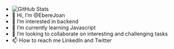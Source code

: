 - ![GitHub Stats](https://github-readme-stats.vercel.app/api?username=EbereJoan&theme=radical)
- 👋 Hi, I’m @EbereJoan
- 👀 I’m interested in backend 
- 🌱 I’m currently learning Javascript
- 💞️ I’m looking to collaborate on interesting and challenging tasks
- 📫 How to reach me LinkedIn and Twitter

<!---
EbereJoan/EbereJoan is a ✨ special ✨ repository because its `README.md` (this file) appears on your GitHub profile.
You can click the Preview link to take a look at your changes.
--->

